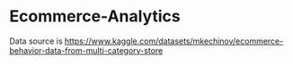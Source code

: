 # Ecommerce-Analytics

Data source is https://www.kaggle.com/datasets/mkechinov/ecommerce-behavior-data-from-multi-category-store
